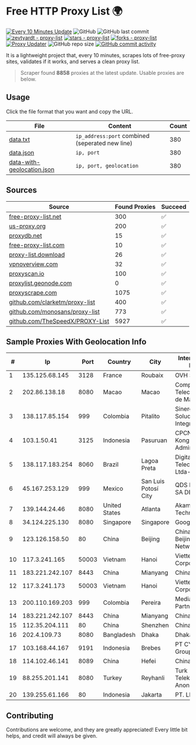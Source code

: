 
# Free HTTP Proxy List 🌍

[![Every 10 Minutes Update](https://github.com/mertguvencli/http-proxy-list/actions/workflows/main.yml/badge.svg?branch=main)](https://github.com/mertguvencli/http-proxy-list/actions/workflows/main.yml)
![GitHub](https://img.shields.io/github/license/mertguvencli/http-proxy-list)
![GitHub last commit](https://img.shields.io/github/last-commit/mertguvencli/http-proxy-list)
[![zevtyardt - proxy-list](https://img.shields.io/static/v1?label=zevtyardt&message=proxy-list&color=blue&logo=github)](https://github.com/zevtyardt/proxy-list "Go to GitHub repo")
[![stars - proxy-list](https://img.shields.io/github/stars/zevtyardt/proxy-list?style=social)](https://github.com/zevtyardt/proxy-list)
[![forks - proxy-list](https://img.shields.io/github/forks/zevtyardt/proxy-list?style=social)](https://github.com/zevtyardt/proxy-list)
[![Proxy Updater](https://github.com/zevtyardt/proxy-list/workflows/Proxy%20Updater/badge.svg)](https://github.com/zevtyardt/proxy-list/actions?query=workflow:"Proxy+Updater")
![GitHub repo size](https://img.shields.io/github/repo-size/zevtyardt/proxy-list)
[![GitHub commit activity](https://img.shields.io/github/commit-activity/m/zevtyardt/proxy-list?logo=commits)](https://github.com/zevtyardt/proxy-list/commits/main)

It is a lightweight project that, every 10 minutes, scrapes lots of free-proxy sites, validates if it works, and serves a clean proxy list.

> Scraper found **8858** proxies at the latest update. Usable proxies are below.

## Usage

Click the file format that you want and copy the URL.

|File|Content|Count|
|----|-------|-----|
|[data.txt](https://raw.githubusercontent.com/mertguvencli/http-proxy-list/main/proxy-list/data.txt)|`ip_address:port` combined (seperated new line)|380|
|[data.json](https://raw.githubusercontent.com/mertguvencli/http-proxy-list/main/proxy-list/data.json)|`ip, port`|380|
|[data-with-geolocation.json](https://raw.githubusercontent.com/mertguvencli/http-proxy-list/main/proxy-list/data-with-geolocation.json)|`ip, port, geolocation`|380|

## Sources

|Source|Found Proxies|Succeed|
|------|-------------|-------|
|[free-proxy-list.net](https://free-proxy-list.net)|300|✅|
|[us-proxy.org](https://www.us-proxy.org)|200|✅|
|[proxydb.net](http://proxydb.net)|15|✅|
|[free-proxy-list.com](https://free-proxy-list.com/?page=&port=&type%5B%5D=http&type%5B%5D=https&up_time=0&search=Search)|10|✅|
|[proxy-list.download](https://www.proxy-list.download/HTTP)|26|✅|
|[vpnoverview.com](https://vpnoverview.com/privacy/anonymous-browsing/free-proxy-servers)|32|✅|
|[proxyscan.io](https://www.proxyscan.io)|100|✅|
|[proxylist.geonode.com](https://proxylist.geonode.com/api/proxy-list?limit=300&page=1&sort_by=lastChecked&sort_type=desc&protocols=http,https)|0|✅|
|[proxyscrape.com](https://api.proxyscrape.com/v2/?request=displayproxies&protocol=http&timeout=10000&country=all&ssl=all&anonymity=all)|1075|✅|
|[github.com/clarketm/proxy-list](https://raw.githubusercontent.com/clarketm/proxy-list/master/proxy-list-raw.txt)|400|✅|
|[github.com/monosans/proxy-list](https://raw.githubusercontent.com/monosans/proxy-list/main/proxies/http.txt)|773|✅|
|[github.com/TheSpeedX/PROXY-List](https://raw.githubusercontent.com/TheSpeedX/PROXY-List/master/http.txt)|5927|✅|


## Sample Proxies With Geolocation Info

|#|Ip|Port|Country|City|Internet Service Provider|
|-|--|----|-------|----|-------------------------|
|1|135.125.68.145|3128|France|Roubaix|OVH SAS|
|2|202.86.138.18|8080|Macao|Macao|Companhia de Telecomunicacoes de Macau|
|3|138.117.85.154|999|Colombia|Pitalito|Sinergy Soluciones Integrales|
|4|103.1.50.41|3125|Indonesia|Pasuruan|CPCNet Hong Kong Ltd. - IP Administrator|
|5|138.117.183.254|8060|Brazil|Lagoa Preta|Digital Telecomunicações Ltda-Me|
|6|45.167.253.129|999|Mexico|San Luis Potosí City|QDS NETWORKS SA DE CV|
|7|139.144.24.46|8080|United States|Atlanta|Akamai Technologies, Inc.|
|8|34.124.225.130|8080|Singapore|Singapore|Google LLC|
|9|123.126.158.50|80|China|Beijing|China Unicom Beijing Province Network|
|10|117.3.241.165|50003|Vietnam|Hanoi|Viettel Corporation|
|11|183.221.242.107|8443|China|Mianyang|China Mobile|
|12|117.3.241.173|50003|Vietnam|Hanoi|Viettel Corporation|
|13|200.110.169.203|999|Colombia|Pereira|Media Commerce Partners S.A|
|14|183.221.242.107|8443|China|Mianyang|China Mobile|
|15|112.35.204.111|80|China|Shenzhen|China Mobile|
|16|202.4.109.73|8080|Bangladesh|Dhaka|Dhakacom|
|17|103.168.44.167|9191|Indonesia|Brebes|PT CYB Media Group|
|18|114.102.46.141|8089|China|Hefei|Chinanet|
|19|88.255.201.141|8080|Turkey|Reyhanli|Turk Telekomunikasyon Anonim Sirketi|
|20|139.255.61.166|80|Indonesia|Jakarta|PT. LINKNET|



## Contributing

Contributions are welcome, and they are greatly appreciated! Every
little bit helps, and credit will always be given.

